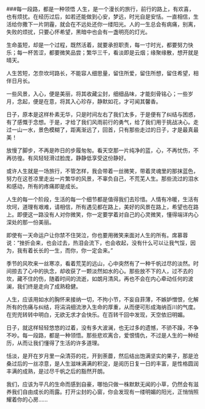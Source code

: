 ###每一段路，都是一种领悟
人生，是一个漫长的旅行，前行的路上，有欢喜，也有烦扰。在经历过后，如若还能做到心安，梦远，时光自是安恬。一直相信，生活给你撒下一片阴霾，就会在不远处还你一缕阳光。人的一生总会有病痛，别离，失败的烦扰，只要心怀希望，黑暗中也会有一盏明亮的灯光。

生命虽短，却是一个过程，既然活着，就要承担职责，每一寸时光，都要努力快乐；每一杯苦涩，都要微笑品尝；繁华三千，看淡即是云烟；缘聚缘散，想开就是晴天。

人生苦短，怎奈坎坷路长，不能容人细思量，留住所爱，留住所想，留住希望，相伴日月长。

一些风景，入心，便是美丽，将其收藏尘封，细细品味，才能刻骨铭心；一些岁月，念起，便是在意，将其入心珍存，静默如花，才可闻其馨香。

日子，原本是这样朴素无华，只是时间左右了我们太多，于是便有了纠结与困惑，有了感慨于念想。于是，才给了我们风雨前行的勇气，给了我们用于挑战决心。走过一山一水，景色模糊了，距离渐远了，回首，只有那些走过的日子，才是最真最美！

放慢了脚步，不再是昨日的步履匆匆。看天空那一片纯净的蓝，心，不再忧伤，不再彷徨。有风轻轻滑过脸庞，静静低享受这份静好。

或许人生就是一场旅行，不管怎样，我会带着一丝微笑，带着灵魂里的那抹蓝色，努力在这苍凉里走出一片繁华的风景，不辜负自己，不荒芜人生。那些流过的泪水和感动，所有的疼痛即是成长。

人生的每一个阶段，生活的每一个细节都是值得我们去珍惜。人情有冷暖，生活有坎坷，道理有艰难，请相信，所有遇见都在路上，美好的风景在路上，希望也在路上。即便这一路没有人对你微笑，你一定要学着对自己的心灵微笑，懂得端详内心深处的那一份美丽。

即使有一天命运户让你禁不住哭泣，你也要用微笑来面对人生的所有。席慕蓉说：“挫折会来，也会过去，热泪会流下，也会收起，没有什么可以让我气馁，因为，我有着长长的一生，而你，你一定会来。”

季节的风吹来一丝寒凉，看着荒芜的远山，心中突然有了一种千帆过尽的淡然。时间掠去了心中的执念，却收获了一颗淡然如水的心。那些放不下的人，过不去的坎，藏不住的伤，随着时间的流逝，如朗月清风，再也不会在内心牵动任何的波澜，我们终是走向了成熟稳健。

人生，应该用如水的胸怀来接纳一切，不拘小节，不妄自菲薄，不嫉妒憎恨，化解所有的伤痛与纠结，将涓涓细流渗入生命的厚重，从而便可形成海纳百川的气度。在兜兜转转中明白，无欲无求才会快乐。在百转千回中发现，天空依旧明媚。

日子，就这样轻轻悠悠的过着，没有多大波澜，也无过多的遗憾，不骄不躁，不争不吵。每一段路，都是一种领悟。那些悲欢离合，爱恨情仇，不过是人生的一种经历，从而让我们懂得了生活的许多道理。

恬淡，是开在岁月里一朵清芬的花，开到荼蘼，然后结出饱满坚实的果子，那是沧桑过后的一丝凉意，是人生滋味满满的积淀，是阅历日复一日的丰富，是性格圆润丰满的成熟，是过尽千帆之后的豁然开朗。

我们，应该为平凡的生命而感到自豪，哪怕只做一株默默无闻的小草，仍然会有滋养我们自由成长的雨露。打开尘封的心窗，你会发现有一缕明媚的阳光，正悄悄照耀着你的心房......